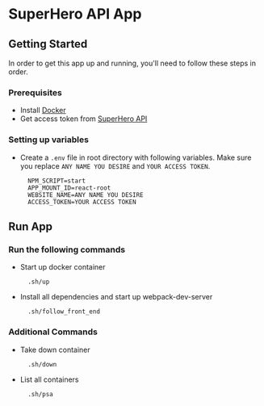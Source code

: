 # SuperHero API App

## Getting Started

In order to get this app up and running, you'll need to follow these steps in order.

### Prerequisites

* Install [Docker](https://www.docker.com/)
* Get access token from [SuperHero API](https://superheroapi.com/)

### Setting up variables

* Create a `.env` file in root directory with following variables. Make sure you replace `ANY NAME YOU DESIRE` and `YOUR ACCESS TOKEN`.

        NPM_SCRIPT=start
        APP_MOUNT_ID=react-root
        WEBSITE_NAME=ANY NAME YOU DESIRE
        ACCESS_TOKEN=YOUR ACCESS TOKEN

## Run App

### Run the following commands

* Start up docker container

        .sh/up

* Install all dependencies and start up webpack-dev-server

        .sh/follow_front_end

### Additional Commands

* Take down container

		.sh/down

* List all containers

		.sh/psa